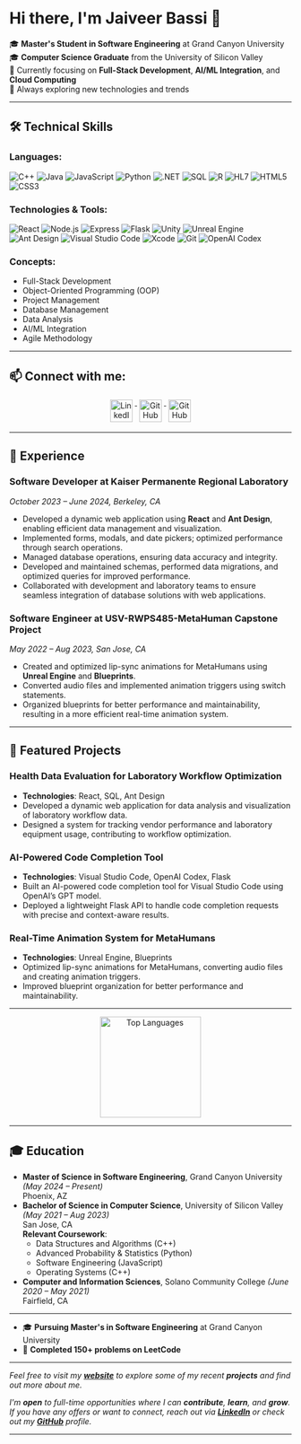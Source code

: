 # Hi there, I'm Jaiveer Bassi 👋

🎓 **Master's Student in Software Engineering** at Grand Canyon University  
🎓 **Computer Science Graduate** from the University of Silicon Valley  
🌱 Currently focusing on **Full-Stack Development**, **AI/ML Integration**, and **Cloud Computing**  
🚀 Always exploring new technologies and trends

---

## 🛠️ Technical Skills

### Languages:

![C++](https://img.shields.io/badge/C++-00599C?style=flat-square&logo=c%2B%2B&logoColor=white)
![Java](https://img.shields.io/badge/Java-ED8B00?style=flat-square&logo=java&logoColor=white)
![JavaScript](https://img.shields.io/badge/JavaScript-F7DF1E?style=flat-square&logo=javascript&logoColor=black)
![Python](https://img.shields.io/badge/Python-3776AB?style=flat-square&logo=python&logoColor=white)
![.NET](https://img.shields.io/badge/.NET-512BD4?style=flat-square&logo=dot-net&logoColor=white)
![SQL](https://img.shields.io/badge/SQL-4479A1?style=flat-square&logo=postgresql&logoColor=white)
![R](https://img.shields.io/badge/R-276DC3?style=flat-square&logo=r&logoColor=white)
![HL7](https://img.shields.io/badge/HL7-00447C?style=flat-square&logo=hl7&logoColor=white)
![HTML5](https://img.shields.io/badge/HTML5-E34F26?style=flat-square&logo=html5&logoColor=white)
![CSS3](https://img.shields.io/badge/CSS3-1572B6?style=flat-square&logo=css3&logoColor=white)

### Technologies & Tools:

![React](https://img.shields.io/badge/React-20232A?style=flat-square&logo=react&logoColor=61DAFB)
![Node.js](https://img.shields.io/badge/Node.js-339933?style=flat-square&logo=node-dot-js&logoColor=white)
![Express](https://img.shields.io/badge/Express-000000?style=flat-square&logo=express&logoColor=white)
![Flask](https://img.shields.io/badge/Flask-000000?style=flat-square&logo=flask&logoColor=white)
![Unity](https://img.shields.io/badge/Unity-000000?style=flat-square&logo=unity&logoColor=white)
![Unreal Engine](https://img.shields.io/badge/Unreal%20Engine-0E1128?style=flat-square&logo=unreal-engine&logoColor=white)
![Ant Design](https://img.shields.io/badge/Ant%20Design-0170FE?style=flat-square&logo=ant-design&logoColor=white)
![Visual Studio Code](https://img.shields.io/badge/VSCode-007ACC?style=flat-square&logo=visual-studio-code&logoColor=white)
![Xcode](https://img.shields.io/badge/Xcode-1575F9?style=flat-square&logo=xcode&logoColor=white)
![Git](https://img.shields.io/badge/Git-F05032?style=flat-square&logo=git&logoColor=white)
![OpenAI Codex](https://img.shields.io/badge/OpenAI%20Codex-412991?style=flat-square&logo=openai&logoColor=white)

### Concepts:

- Full-Stack Development
- Object-Oriented Programming (OOP)
- Project Management
- Database Management
- Data Analysis
- AI/ML Integration
- Agile Methodology

---

## 📫 Connect with me:

<p align="center">
  <a href="https://www.linkedin.com/in/jaiveer-bassi/" target="_blank">
    <img src="https://cdn.simpleicons.org/linkedin/0A66C2" alt="LinkedIn" height="40" style="vertical-align:top; margin:4px">
  </a>
  <a href="https://github.com/imjbassi" target="_blank">
    <img src="https://cdn.simpleicons.org/github/181717" alt="GitHub" height="40" style="vertical-align:top; margin:4px">
  </a>
  <a href="https://imjbassi.github.io/" target="_blank">
    <img src="https://cdn.simpleicons.org/githubpages/222222" alt="GitHub Pages" height="40" style="vertical-align:top; margin:4px">
  </a>
</p>

---

## 💼 Experience

### Software Developer at Kaiser Permanente Regional Laboratory

*October 2023 – June 2024, Berkeley, CA*

- Developed a dynamic web application using **React** and **Ant Design**, enabling efficient data management and visualization.
- Implemented forms, modals, and date pickers; optimized performance through search operations.
- Managed database operations, ensuring data accuracy and integrity.
- Developed and maintained schemas, performed data migrations, and optimized queries for improved performance.
- Collaborated with development and laboratory teams to ensure seamless integration of database solutions with web applications.

### Software Engineer at USV-RWPS485-MetaHuman Capstone Project

*May 2022 – Aug 2023, San Jose, CA*

- Created and optimized lip-sync animations for MetaHumans using **Unreal Engine** and **Blueprints**.
- Converted audio files and implemented animation triggers using switch statements.
- Organized blueprints for better performance and maintainability, resulting in a more efficient real-time animation system.

---

## 🚀 Featured Projects

### Health Data Evaluation for Laboratory Workflow Optimization

- **Technologies**: React, SQL, Ant Design
- Developed a dynamic web application for data analysis and visualization of laboratory workflow data.
- Designed a system for tracking vendor performance and laboratory equipment usage, contributing to workflow optimization.

### AI-Powered Code Completion Tool

- **Technologies**: Visual Studio Code, OpenAI Codex, Flask
- Built an AI-powered code completion tool for Visual Studio Code using OpenAI’s GPT model.
- Deployed a lightweight Flask API to handle code completion requests with precise and context-aware results.

### Real-Time Animation System for MetaHumans

- **Technologies**: Unreal Engine, Blueprints
- Optimized lip-sync animations for MetaHumans, converting audio files and creating animation triggers.
- Improved blueprint organization for better performance and maintainability.

---

<p align="center">
  <img src="https://github-readme-stats.vercel.app/api/top-langs/?username=imjbassi&layout=compact&theme=algolia" alt="Top Languages" height="180"/>
</p>

---

## 🎓 Education

- **Master of Science in Software Engineering**, Grand Canyon University *(May 2024 – Present)*  
  Phoenix, AZ
- **Bachelor of Science in Computer Science**, University of Silicon Valley *(May 2021 – Aug 2023)*  
  San Jose, CA  
  **Relevant Coursework**:  
  - Data Structures and Algorithms (C++)
  - Advanced Probability & Statistics (Python)
  - Software Engineering (JavaScript)
  - Operating Systems (C++)
- **Computer and Information Sciences**, Solano Community College *(June 2020 – May 2021)*  
  Fairfield, CA

---

- 🎓 **Pursuing Master's in Software Engineering** at Grand Canyon University
- 🥇 **Completed 150+ problems on LeetCode**

---

*Feel free to visit my **[website](https://imjbassi.github.io/)** to explore some of my recent **projects** and find out more about me.*

*I'm **open** to full-time opportunities where I can **contribute**, **learn**, and **grow**. If you have any offers or want to connect, reach out via **[LinkedIn](https://www.linkedin.com/in/jaiveer-bassi/)** or check out my **[GitHub](https://github.com/imjbassi)** profile.*

---
